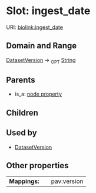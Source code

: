 
# Slot: ingest_date




URI: [biolink:ingest_date](https://w3id.org/biolink/vocab/ingest_date)


## Domain and Range

[DatasetVersion](DatasetVersion.md) &#8594;  <sub>OPT</sub> [String](types/String.md)

## Parents

 *  is_a: [node property](node_property.md)

## Children


## Used by

 * [DatasetVersion](DatasetVersion.md)

## Other properties

|  |  |  |
| --- | --- | --- |
| **Mappings:** | | pav:version |

